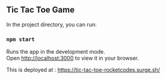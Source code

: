 ## Tic Tac Toe Game

In the project directory, you can run:

### `npm start`

Runs the app in the development mode.\
Open [http://localhost:3000](http://localhost:3000) to view it in your browser.


This is deployed at : https://tic-tac-toe-rocketcodes.surge.sh/
